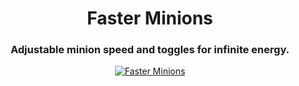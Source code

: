 <h1 align="center">Faster Minions</h1>
<h3 align="center">Adjustable minion speed and toggles for infinite energy.</h3>

<p align="center">
  <a href="https://www.nexusmods.com/iamfuture/mods/6"><img src="https://img.shields.io/badge/Faster Minions-232634?style=for-the-badge&logo=nexus-mods&logoColor=232634&color=D98F40" alt="Faster Minions"></a>
</p>
